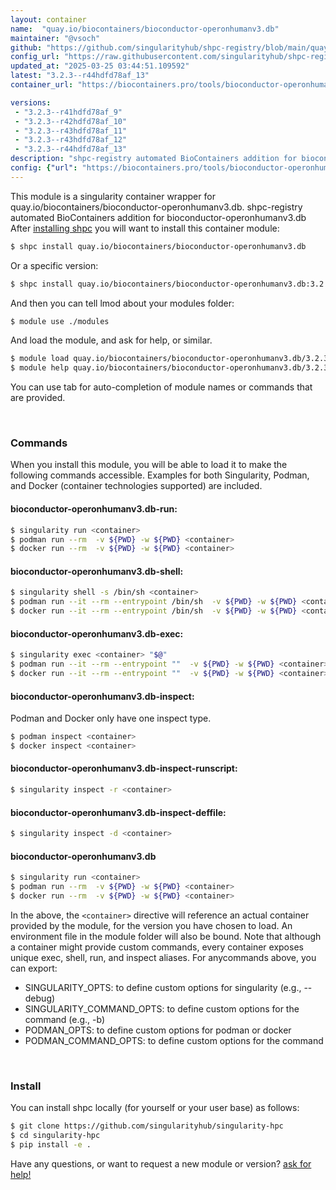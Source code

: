 ```yaml
---
layout: container
name:  "quay.io/biocontainers/bioconductor-operonhumanv3.db"
maintainer: "@vsoch"
github: "https://github.com/singularityhub/shpc-registry/blob/main/quay.io/biocontainers/bioconductor-operonhumanv3.db/container.yaml"
config_url: "https://raw.githubusercontent.com/singularityhub/shpc-registry/main/quay.io/biocontainers/bioconductor-operonhumanv3.db/container.yaml"
updated_at: "2025-03-25 03:44:51.109592"
latest: "3.2.3--r44hdfd78af_13"
container_url: "https://biocontainers.pro/tools/bioconductor-operonhumanv3.db"

versions:
 - "3.2.3--r41hdfd78af_9"
 - "3.2.3--r42hdfd78af_10"
 - "3.2.3--r43hdfd78af_11"
 - "3.2.3--r43hdfd78af_12"
 - "3.2.3--r44hdfd78af_13"
description: "shpc-registry automated BioContainers addition for bioconductor-operonhumanv3.db"
config: {"url": "https://biocontainers.pro/tools/bioconductor-operonhumanv3.db", "maintainer": "@vsoch", "description": "shpc-registry automated BioContainers addition for bioconductor-operonhumanv3.db", "latest": {"3.2.3--r44hdfd78af_13": "sha256:5ebc4dd0b1dacf683bf402cb4c79f5380531f2fcbe74557e1978bb344447e364"}, "tags": {"3.2.3--r41hdfd78af_9": "sha256:e986be3b5db610ea08be1d944f01ac793dd7120b1f6fbc03724f5a5b59820fdc", "3.2.3--r42hdfd78af_10": "sha256:1f2b1d73fd5c063d7976730fb83c7c35a4076d983e0cf13e384502d0638b297a", "3.2.3--r43hdfd78af_11": "sha256:c683d70dc1abcf278d35114cd78c2c71def77f5cab0061705574224550656967", "3.2.3--r43hdfd78af_12": "sha256:31ec9629089d93acfca08aa160a249615c28faec0faa4ab3d83aef1975c639bf", "3.2.3--r44hdfd78af_13": "sha256:5ebc4dd0b1dacf683bf402cb4c79f5380531f2fcbe74557e1978bb344447e364"}, "docker": "quay.io/biocontainers/bioconductor-operonhumanv3.db"}
---
```


This module is a singularity container wrapper for quay.io/biocontainers/bioconductor-operonhumanv3.db.
shpc-registry automated BioContainers addition for bioconductor-operonhumanv3.db
After [installing shpc](#install) you will want to install this container module:


```bash
$ shpc install quay.io/biocontainers/bioconductor-operonhumanv3.db
```

Or a specific version:

```bash
$ shpc install quay.io/biocontainers/bioconductor-operonhumanv3.db:3.2.3--r44hdfd78af_13
```

And then you can tell lmod about your modules folder:

```bash
$ module use ./modules
```

And load the module, and ask for help, or similar.

```bash
$ module load quay.io/biocontainers/bioconductor-operonhumanv3.db/3.2.3--r44hdfd78af_13
$ module help quay.io/biocontainers/bioconductor-operonhumanv3.db/3.2.3--r44hdfd78af_13
```

You can use tab for auto-completion of module names or commands that are provided.

<br>

### Commands

When you install this module, you will be able to load it to make the following commands accessible.
Examples for both Singularity, Podman, and Docker (container technologies supported) are included.

#### bioconductor-operonhumanv3.db-run:

```bash
$ singularity run <container>
$ podman run --rm  -v ${PWD} -w ${PWD} <container>
$ docker run --rm  -v ${PWD} -w ${PWD} <container>
```

#### bioconductor-operonhumanv3.db-shell:

```bash
$ singularity shell -s /bin/sh <container>
$ podman run --it --rm --entrypoint /bin/sh  -v ${PWD} -w ${PWD} <container>
$ docker run --it --rm --entrypoint /bin/sh  -v ${PWD} -w ${PWD} <container>
```

#### bioconductor-operonhumanv3.db-exec:

```bash
$ singularity exec <container> "$@"
$ podman run --it --rm --entrypoint ""  -v ${PWD} -w ${PWD} <container> "$@"
$ docker run --it --rm --entrypoint ""  -v ${PWD} -w ${PWD} <container> "$@"
```

#### bioconductor-operonhumanv3.db-inspect:

Podman and Docker only have one inspect type.

```bash
$ podman inspect <container>
$ docker inspect <container>
```

#### bioconductor-operonhumanv3.db-inspect-runscript:

```bash
$ singularity inspect -r <container>
```

#### bioconductor-operonhumanv3.db-inspect-deffile:

```bash
$ singularity inspect -d <container>
```



#### bioconductor-operonhumanv3.db

```bash
$ singularity run <container>
$ podman run --rm  -v ${PWD} -w ${PWD} <container>
$ docker run --rm  -v ${PWD} -w ${PWD} <container>
```


In the above, the `<container>` directive will reference an actual container provided
by the module, for the version you have chosen to load. An environment file in the
module folder will also be bound. Note that although a container
might provide custom commands, every container exposes unique exec, shell, run, and
inspect aliases. For anycommands above, you can export:

 - SINGULARITY_OPTS: to define custom options for singularity (e.g., --debug)
 - SINGULARITY_COMMAND_OPTS: to define custom options for the command (e.g., -b)
 - PODMAN_OPTS: to define custom options for podman or docker
 - PODMAN_COMMAND_OPTS: to define custom options for the command

<br>

### Install

You can install shpc locally (for yourself or your user base) as follows:

```bash
$ git clone https://github.com/singularityhub/singularity-hpc
$ cd singularity-hpc
$ pip install -e .
```

Have any questions, or want to request a new module or version? [ask for help!](https://github.com/singularityhub/singularity-hpc/issues)